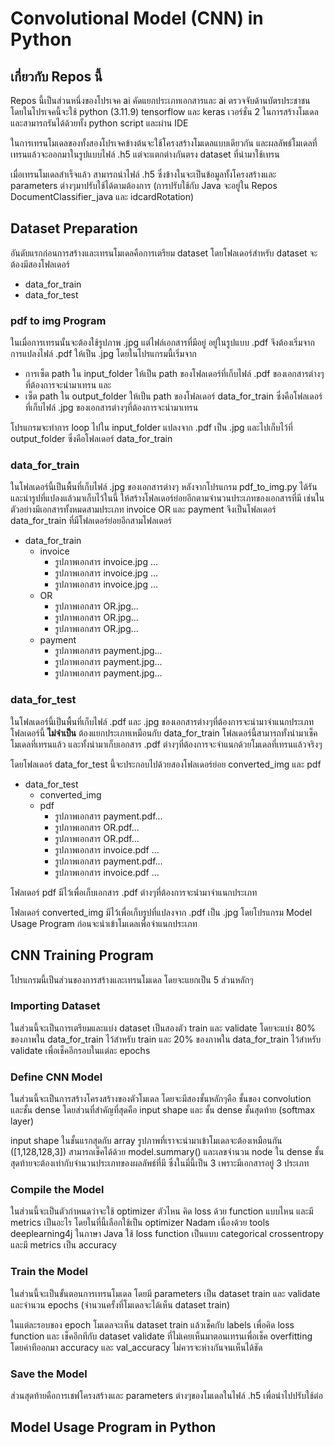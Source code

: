 # Convolutional Model (CNN) in Python
## เกี่ยวกับ Repos นี้
Repos นี้เป็นส่วนหนึ่งของโปรเจค ai คัดแยกประเภทเอกสารและ ai ตรวจจับด้านบัตรประชาชน โดยในโปรเจคนี้จะใช้ python (3.11.9) tensorflow และ keras เวอร์ชั่น 2 ในการสร้างโมเดล และสามารถรันได้ด้วยทั้ง python script และผ่าน IDE

ในการเทรนโมเดลของทั้งสองโปรเจคข้างต้นจะใช้โครงสร้างโมเดลแบบเดียวกัน และผลลัพธ์โมเดลที่เทรนแล้วจะออกมาในรูปแบบไฟล์ .h5  แต่จะแตกต่างกันตรง dataset ที่นำมาใช้เทรน 

เมื่อเทรนโมเดลสำเร็จแล้ว สามารถนำไฟล์ .h5 ซึ่งข้างในจะเป็นข้อมูลทั้งโครงสร้างและ parameters ต่างๆมาปรับใช้ได้ตามต้องการ (การปรับใช้กับ Java จะอยู่ใน Repos DocumentClassifier_java และ idcardRotation)

## Dataset Preparation
อันดับแรกก่อนการสร้างและเทรนโมเดลคือการเตรียม dataset โดยโฟลเดอร์สำหรับ dataset จะต้องมีสองโฟลเดอร์
- data_for_train
- data_for_test
  
### pdf to img Program
ในเมื่อการเทรนนั้นจะต้องใช้รูปภาพ .jpg แต่ไฟล์เอกสารที่มีอยู่ อยู่ในรูปแบบ .pdf จึงต้องเริ่มจากการแปลงไฟล์ .pdf ให้เป็น .jpg 
โดยในโปรแกรมนี้เริ่มจาก
- การเซ็ต path ใน input_folder ให้เป็น path ของโฟลเดอร์ที่เก็บไฟล์ .pdf ของเอกสารต่างๆที่ต้องการจะนำมาเทรน และ
- เซ็ต path ใน output_folder ให้เป็น path ของโฟลเดอร์ data_for_train ซึ่งคือโฟลเดอร์ที่เก็บไฟล์ .jpg ของเอกสารต่างๆที่ต้องการจะนำมาเทรน
  
โปรแกรมจะทำการ loop ไปใน input_folder แปลงจาก .pdf เป็น .jpg และไปเก็บไว้ที่ output_folder ซึ่งคือโฟลเดอร์ data_for_train 


### data_for_train
ในโฟลเดอร์นี้เป็นพื้นที่เก็บไฟล์ .jpg ของเอกสารต่างๆ หลังจากโปรแกรม pdf_to_img.py ได้รันและนำรูปที่แปลงแล้วมาเก็บไว้ในนี้ ให้สร้างโฟลเดอร์ย่อยอีกตามจำนวนประเภทของเอกสารที่มี
เช่นในตัวอย่างมีเอกสารทั้งหมดสามประเภท invoice OR และ payment จึงเป็นโฟลเดอร์ data_for_train ที่มีโฟลเดอร์ย่อยอีกสามโฟลเดอร์
- data_for_train
    - invoice
        - รูปภาพเอกสาร invoice.jpg ...
        - รูปภาพเอกสาร invoice.jpg ...
        - รูปภาพเอกสาร invoice.jpg ...
    - OR
        - รูปภาพเอกสาร OR.jpg...
        - รูปภาพเอกสาร OR.jpg...
        - รูปภาพเอกสาร OR.jpg...
    - payment
        - รูปภาพเอกสาร payment.jpg...
        - รูปภาพเอกสาร payment.jpg...
        - รูปภาพเอกสาร payment.jpg...


### data_for_test
ในโฟลเดอร์นี้เป็นพื้นที่เก็บไฟล์ .pdf และ .jpg ของเอกสารต่างๆที่ต้องการจะนำมาจำแนกประเภท โฟลเดอร์นี้ **ไม่จำเป็น** ต้องแยกประเภทเหมือนกับ data_for_train 
โฟลเดอร์นี้สามารถทั้งนำมาเช็คโมเดลที่เทรนแล้ว และทั้งนำมาเก็บเอกสาร .pdf ต่างๆที่ต้องการจะจำแนกด้วยโมเดลที่เทรนแล้วจริงๆ 

โดยโฟลเดอร์ data_for_test นี้จะประกอบไปด้วยสองโฟลเดอร์ย่อย converted_img และ pdf
- data_for_test
    - converted_img
    - pdf
        - รูปภาพเอกสาร payment.pdf...
        - รูปภาพเอกสาร OR.pdf...
        - รูปภาพเอกสาร OR.pdf...
        - รูปภาพเอกสาร invoice.pdf ...
        - รูปภาพเอกสาร payment.pdf...
        - รูปภาพเอกสาร invoice.pdf ...

โฟลเดอร์ pdf มีไว้เพื่อเก็บเอกสาร .pdf ต่างๆที่ต้องการจะนำมาจำแนกประเภท

โฟลเดอร์ converted_img มีไว้เพื่อเก็บรูปที่แปลงจาก .pdf เป็น .jpg โดยโปรแกรม Model Usage Program ก่อนจะนำเข้าโมเดลเพื่อจำแนกประเภท 


## CNN Training Program
โปรแกรมนี้เป็นส่วนของการสร้างและเทรนโมเดล โดยจะแยกเป็น 5 ส่วนหลักๆ 

### Importing Dataset
ในส่วนนี้จะเป็นการเตรียมและแบ่ง dataset เป็นสองตัว train และ validate โดยจะแบ่ง 80% ของภาพใน data_for_train ไว้สำหรับ train และ 20% ของภาพใน data_for_train ไว้สำหรับ validate เพื่อเช็คอีกรอบในแต่ละ epochs

### Define CNN Model
ในส่วนนี้จะเป็นการสร้างโครงสร้างของตัวโมเดล โดยจะมีสองชั้นหลักๆคือ ชั้นของ convolution และชั้น dense โดยส่วนที่สำคัญที่สุดคือ input shape และ ชั้น dense ชั้นสุดท้าย (softmax layer) 

input shape ในชั้นแรกสุดกับ array รูปภาพที่เราจะนำมาเข้าโมเดลจะต้องเหมือนกัน ([1,128,128,3]) สามารถเช็คได้ด้วย model.summary() และเลขจำนวน node ใน dense ชั้นสุดท้ายจะต้องเท่ากับจำนวนประเภทของผลลัพธ์ที่มี ซึ่งในมี่นี้เป็น 3 เพราะมีเอกสารอยู่ 3 ประเภท

### Compile the Model 
ในส่วนนี้จะเป็นตัวกำหนดว่าจะใช้ optimizer ตัวไหน คิด loss ด้วย function แบบไหน และมี metrics เป็นอะไร โดยในที่นี้เลือกใช้เป็น optimizer Nadam เนื่องด้วย tools deeplearning4j ในภาษา Java ใช้ loss function เป็นแบบ categorical crossentropy และมี metrics เป็น accuracy

### Train the Model
ในส่วนนี้จะเป็นขั้นตอนการเทรนโมเดล โดยมี parameters เป็น dataset train และ validate และจำนวน epochs (จำนวนครั้งที่โมเดลจะได้เห็น dataset train) 

ในแต่ละรอบของ epoch โมเดลจะเห็น dataset train แล้วเช็คกับ labels เพื่อคิด loss function และ เช็คอีกทีกับ dataset validate ที่ไม่เคยเห็นมาตอนเทรนเพื่อเช็ค overfitting โดยค่าทีออกมา accuracy และ val_accuracy ไม่ควรจะห่างกันจนเห็นได้ชัด 

### Save the Model
ส่วนสุดท้ายคือการเชฟโครงสร้างและ parameters ต่างๆของโมเดลในไฟล์ .h5 เพื่อนำไปปรับใช้ต่อ









## Model Usage Program in Python
